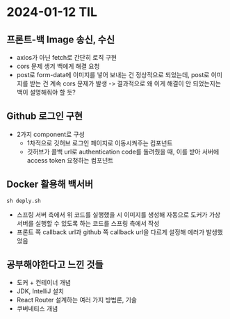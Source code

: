 # 2024-01-12 TIL

## 프론트-백 Image 송신, 수신
- axios가 아닌 fetch로 간단히 로직 구현
- cors 문제 생겨 백에게 해결 요청
- post로 form-data에 이미지를 넣어 보내는 건 정상적으로 되었는데, post로 이미지를 받는 건 계속 cors 문제가 발생 -> 결과적으로 왜 이게 해결이 안 되었는지는 백이 설명해줘야 할 듯?


## Github 로그인 구현
- 2가지 component로 구성
    - 1차적으로 깃허브 로그인 페이지로 이동시켜주는 컴포넌트
    - 깃허브가 콜백 url로 authentication code를 돌려줬을 때, 이를 받아 서버에 access token 요청하는 컴포넌트


## Docker 활용해 백서버 

```
sh deply.sh
``` 
- 스프링 서버 측에서 위 코드를 실행했을 시 이미지를 생성해 자동으로 도커가 가상 서버를 실행할 수 있도록 하는 코드를 스프링 측에서 작성
- 프론트 쪽 callback url과 github 쪽 callback url을 다르게 설정해 에러가 발생했었음


## 공부해야한다고 느낀 것들
- 도커 + 컨테이너 개념
- JDK, IntelliJ 설치
- React Router 설계하는 여러 가지 방법론, 기술
- 쿠버네티스 개념

